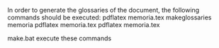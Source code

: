In order to generate the glossaries of the document, the following commands should be executed:
pdflatex memoria.tex
makeglossaries memoria
pdflatex memoria.tex
pdflatex memoria.tex

make.bat execute these commands